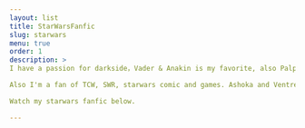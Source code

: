```yaml
---
layout: list
title: StarWarsFanfic
slug: starwars
menu: true
order: 1
description: >
I have a passion for darkside，Vader & Anakin is my favorite, also Palpatine，Thawn, Maul.

Also I'm a fan of TCW, SWR, starwars comic and games. Ashoka and Ventress are always my girl.

Watch my starwars fanfic below.

---
```

